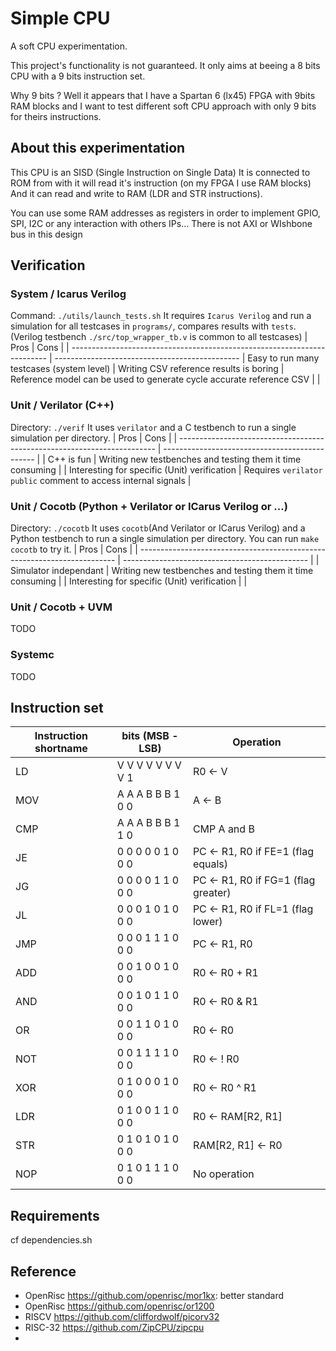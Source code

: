 # Simple CPU

A soft CPU experimentation.

This project's functionality is not guaranteed.
It only aims at beeing a 8 bits CPU with a 9 bits instruction set.

Why 9 bits ? Well it appears that I have a Spartan 6 (lx45) FPGA with 9bits RAM blocks
and I want to test different soft CPU approach with only 9 bits for theirs instructions.

## About this experimentation
This CPU is an SISD (Single Instruction on Single Data)
It is connected to ROM from with it will read it's instruction (on my FPGA I use RAM blocks)
And it can read and write to RAM (LDR and STR instructions).

You can use some RAM addresses as registers in order to implement
GPIO, SPI, I2C or any interaction with others IPs...
There is not AXI or WIshbone bus in this design

## Verification

### System / Icarus Verilog
Command: `./utils/launch_tests.sh`
It requires `Icarus Verilog` and run a simulation for all testcases in `programs/`, compares results with `tests`. (Verilog testbench `./src/top_wrapper_tb.v` is common to all testcases)
| Pros	                                                                   |	Cons    |
| ------------------------------------------------------------------------ | ---------------------------------------------- |
Easy to run many testcases (system level)	                           |	Writing CSV reference results is boring |
Reference model can be used to generate cycle accurate reference CSV	   |	 |
  
### Unit / Verilator (C++)
Directory: `./verif`
It uses `verilator` and a C testbench to run a single simulation per directory.
| Pros	                                                                   |	Cons    |
| ------------------------------------------------------------------------ | ---------------------------------------------- |
| C++ is fun	|	Writing new testbenches and testing them it time consuming |
| Interesting for specific (Unit) verification	|	Requires `verilator public` comment to access internal signals |
  
### Unit / Cocotb (Python + Verilator or ICarus Verilog or ...)
Directory: `./cocotb`
It uses `cocotb`(And Verilator or ICarus Verilog) and a Python testbench to run a single simulation per directory.
You can run `make cocotb` to try it.
| Pros	                                                                   |	Cons    |
| ------------------------------------------------------------------------ | ---------------------------------------------- |
| Simulator independant	|	Writing new testbenches and testing them it time consuming |
| Interesting for specific (Unit) verification	|	|
  
### Unit / Cocotb + UVM
TODO

### Systemc
TODO

## Instruction set
| Instruction shortname |  bits (MSB - LSB) | Operation |
| -------------------- | ----------------- | ----------- |
|        LD            | V V V V V V V V 1 | R0 <- V |
|        MOV           | A A A B B B 1 0 0 | A <- B |
|        CMP           | A A A B B B 1 1 0 | CMP A and B |
|        JE            | 0 0 0 0 0 1 0 0 0 | PC <- R1, R0 if FE=1 (flag equals) |
|        JG            | 0 0 0 0 1 1 0 0 0 | PC <- R1, R0 if FG=1 (flag greater) |
|        JL            | 0 0 0 1 0 1 0 0 0 | PC <- R1, R0 if FL=1 (flag lower) |
|        JMP           | 0 0 0 1 1 1 0 0 0 | PC <- R1, R0 |
|        ADD           | 0 0 1 0 0 1 0 0 0 | R0 <- R0 + R1 |
|        AND           | 0 0 1 0 1 1 0 0 0 | R0 <- R0 & R1 |
|        OR            | 0 0 1 1 0 1 0 0 0 | R0 <- R0 | R1 |
|        NOT           | 0 0 1 1 1 1 0 0 0 | R0 <- ! R0 |
|        XOR           | 0 1 0 0 0 1 0 0 0 | R0 <- R0 ^ R1 |
|        LDR           | 0 1 0 0 1 1 0 0 0 | R0 <- RAM[R2, R1] |
|        STR           | 0 1 0 1 0 1 0 0 0 | RAM[R2, R1] <- R0 |
|        NOP           | 0 1 0 1 1 1 0 0 0 | No operation |

## Requirements
cf dependencies.sh

## Reference
- OpenRisc https://github.com/openrisc/mor1kx: better standard
- OpenRisc https://github.com/openrisc/or1200
- RISCV https://github.com/cliffordwolf/picorv32
- RISC-32 https://github.com/ZipCPU/zipcpu 
- 
